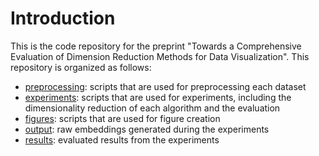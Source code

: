 # Introduction
This is the code repository for the preprint "Towards a Comprehensive Evaluation of Dimension Reduction Methods for Data Visualization". This repository is organized as follows:

- [preprocessing](./preprocessing/): scripts that are used for preprocessing each dataset
- [experiments](./experiments/): scripts that are used for experiments, including the dimensionality reduction of each algorithm and the evaluation
- [figures](./figures/): scripts that are used for figure creation
- [output](./output/): raw embeddings generated during the experiments
- [results](./results/): evaluated results from the experiments
